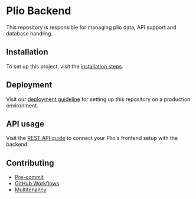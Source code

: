 # Plio Backend
This repository is responsible for managing plio data, API support and database handling.

## Installation
To set up this project, visit the [installation steps](docs/INSTALLATION.md).

## Deployment
Visit our [deployment guideline](docs/DEPLOYMENT.md) for setting up this repository on a production environment.

## API usage
Visit the [REST API guide](docs/REST-API.md) to connect your Plio's frontend setup with the backend.

## Contributing
- [Pre-commit](docs/PRE-COMMIT.md)
- [GitHub Workflows](docs/GITHUB-WORKFLOWS.md)
- [Multitenancy](docs/MULTITENANCY.md)
